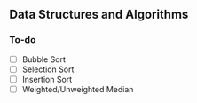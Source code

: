 ## Data Structures and Algorithms 
### To-do
- [ ] Bubble Sort
- [ ] Selection Sort
- [ ] Insertion Sort
- [ ] Weighted/Unweighted Median

